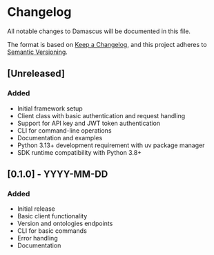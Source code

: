 # Changelog

All notable changes to Damascus will be documented in this file.

The format is based on [Keep a Changelog](https://keepachangelog.com/en/1.0.0/),
and this project adheres to [Semantic Versioning](https://semver.org/spec/v2.0.0.html).

## [Unreleased]

### Added
- Initial framework setup
- Client class with basic authentication and request handling
- Support for API key and JWT token authentication
- CLI for command-line operations
- Documentation and examples
- Python 3.13+ development requirement with uv package manager
- SDK runtime compatibility with Python 3.8+

## [0.1.0] - YYYY-MM-DD

### Added
- Initial release
- Basic client functionality
- Version and ontologies endpoints
- CLI for basic commands
- Error handling
- Documentation 